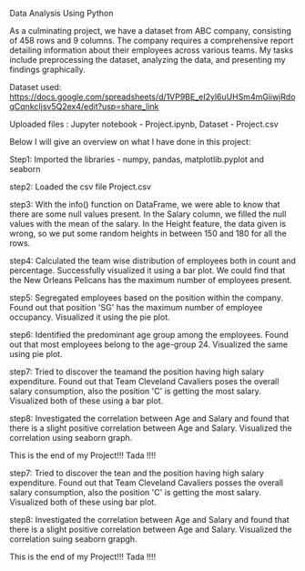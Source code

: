Data Analysis Using Python

As a culminating project, we have a dataset from ABC company, consisting of 458 rows and 9 columns. The company requires a comprehensive report detailing information about their employees across various teams. My tasks include preprocessing the dataset, analyzing the data, and presenting my findings graphically.

Dataset used: https://docs.google.com/spreadsheets/d/1VP9BE_eI2yl6uUHSm4mGiiwjRdoqCqnkcIjsv5Q2ex4/edit?usp=share_link

Uploaded files : Jupyter notebook - Project.ipynb, Dataset - Project.csv

Below I will give an overview on what I have done in this project:

Step1: Imported the libraries - numpy, pandas, matplotlib.pyplot and seaborn

step2: Loaded the csv file Project.csv

step3: With the info() function on DataFrame, we were able to know that there are some null values present. In the Salary column, we filled the null values with the mean of the salary. In the Height feature, the data given is wrong, so we put some random heights in between 150 and 180 for all the rows.

step4: Calculated the team wise distribution of employees both in count and percentage. Successfully visualized it using a bar plot. We could find that the New Orleans Pelicans has the maximum number of employees present.

step5: Segregated employees based on the position within the company. Found out that position 'SG' has the maximum number of employee occupancy. Visualized it using the pie plot.

step6: Identified the predominant age group among the employees. Found out that most employees belong to the age-group 24. Visualized the same using pie plot.

step7: Tried to discover the teamand the position having high salary expenditure. Found out that Team Cleveland Cavaliers poses the overall salary consumption, also the position 'C' is getting the most salary. Visualized both of these using a bar plot.

step8: Investigated the correlation between Age and Salary and found that there is a slight positive correlation between Age and Salary. Visualized the correlation using seaborn graph.

This is the end of my Project!!! Tada !!!!


step7: Tried to discover the tean and the position having high salary expenditure. Found out that Team Cleveland Cavaliers posses the overall salary consumption, also the position 'C' is getting the most salary. Visualized both of these using bar plot.

step8: Investigated the correlation between Age and Salary and found that there is a slight positive correlation between Age and Salary. Visualized the correlation suing seaborn grapgh.

This is the end of my Project!!! Tada !!!!
